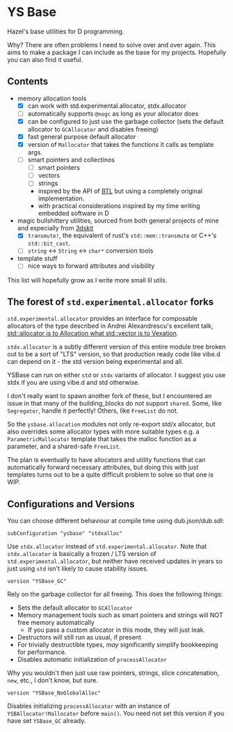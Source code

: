 # YS Base

Hazel's base utilities for D programming.

Why? There are often problems I need to solve over and over again.
This aims to make a package I can include as the base for my projects. Hopefully you can also find it useful.

## Contents

 - memory allocation tools
   * [x] can work with std.experimental.allocator, stdx.allocator
   * [ ] automatically supports `@nogc` as long as your allocator does
   * [x] can be configured to just use the garbage collector (sets the default allocator to `GCAllocator` and disables freeing)
   * [x] fast general purpose default allocator
   * [x] version of `Mallocator` that takes the functions it calls as template args.
   * [ ] smart pointers and collectinos
     - [ ] smart pointers
     - [ ] vectors
     - [ ] strings
     - inspired by the API of [BTL](https://submada.github.io/btl/) but using a completely original implementation.
     - with practical considerations inspired by my time writing embedded software in D

 - magic bullshittery utilities,
   sourced from both general projects of mine and especially from
   [3dskit](https://github.com/ys-3dskit/3dskit-dlang/tree/7268815/ys3ds)
   * [x] `transmute!`, the equivalent of rust's `std::mem::transmute` or C++'s `std::bit_cast`.
   * [ ] `string` <-> `String` <-> `char*` conversion tools

 - template stuff
   * [ ] nice ways to forward attributes and visibility

This list will hopefully grow as I write more small lil utils.

## The forest of `std.experimental.allocator` forks

`std.experimental.allocator` provides an interface for composable allocators of the type described in
Andrei Alexandrescu's excellent talk,
[std::allocator is to Allocation what std::vector is to Vexation](https://youtu.be/LIb3L4vKZ7U).

`stdx.allocator` is a subtly different version of this entire module tree broken out to be a sort of "LTS" version,
so that production ready code like vibe.d can depend on it - the std version being experimental and all.

YSBase can run on either `std` or `stdx` variants of allocator. I suggest you use stdx if you are using vibe.d and std
otherwise.

I don't really want to spawn another fork of these, but I encountered an issue in that many of the building_blocks do
not support `shared`. Some, like `Segregator`, handle it perfectly! Others, like `FreeList` do not.

So the `ysbase.allocation` modules not only re-export std/x allocator, but also overrides some allocator types with more
suitable types e.g. a `ParametricMallocator` template that takes the malloc function as a parameter, and a shared-safe
`FreeList`.

The plan is eventually to have allocators and utility functions that can automatically forward necessary attributes,
but doing this with just templates turns out to be a quite difficult problem to solve so that one is WIP.

## Configurations and Versions

You can choose different behaviour at compile time using dub.json/dub.sdl:

```sdl
subConfiguration "ysbase" "stdxalloc"
```
Use `stdx.allocator` instead of `std.experimental.allocator`.
Note that `stdx.allocator` is basically a frozen / LTS version of `std.experimental.allocator`,
but neither have received updates in years so just using `std` isn't likely to cause stability issues.

```sdl
version "YSBase_GC"
```
Rely on the garbage collector for all freeing. This does the following things:
 - Sets the default allocator to `GCAllocator`
 - Memory management tools such as smart pointers and strings will NOT free memory automatically
   * If you pass a custom allocator in this mode, they will just leak.
 - Destructors will still run as usual, if present
 - For trivially destructible types, *may* significantly simplify bookkeeping for performance.
 - Disables automatic initialization of `processAllocator`

Why you wouldn't then just use raw pointers, strings, slice concatenation, `new`, etc., I don't know, but sure.

```sdl
version "YSBase_NoGlobalAlloc"
```

Disables initializing `processAllocator` with an instance of `YSBAllocator!Mallocator` before `main()`.
You need not set this version if you have set `YSBase_GC` already.
